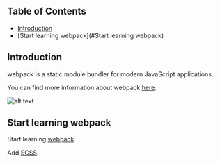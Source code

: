 

## Table of Contents

- [Introduction](#introduction)
- [Start learning webpack](#Start learning webpack)

## Introduction

webpack is a static module bundler for modern JavaScript applications.

You can find more information about webpack [here](https://webpack.js.org/concepts/).

![alt text](https://cdn-images-1.medium.com/max/800/1*SL6RVjoNQaUdii2Qh9XeZg.png)




## Start learning webpack

Start learning [webpack](https://www.valentinog.com/blog/webpack-4-tutorial/).

Add [SCSS](https://hackernoon.com/webpack-the-basics-2712a7ad640b).











